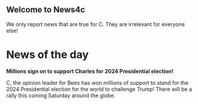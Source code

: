 ## Welcome to News4c

We only report news that are true for C. They are irrelevant for everyone else!

# News of the day

**Millions sign on to support Charles for 2024 Presidential election!**

C, the opinion leader for Bees has won millions of support to stand for the 2024 Presidential election for the world to challenge Trump!
There will be a rally this coming Saturday around the globe.

